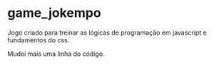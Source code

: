 # game_jokempo
 
 Jogo criado para treinar as lógicas de programação em javascript e fundamentos do css.

Mudei mais uma linha do código.
